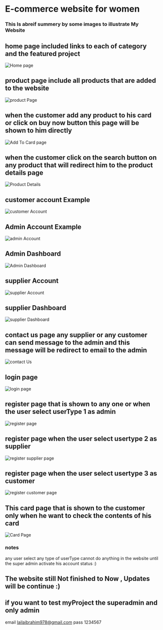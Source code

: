 # E-commerce website for women
### This Is abreif summery by some images to illustrate My Website 

## home page included links to each of category and the featured project 
![Home page](https://github.com/laila910/E-WomonStore/blob/master/img/home.png?row=true)
## product page include all products that are added to the website
![product Page](https://github.com/laila910/E-WomonStore/blob/master/img/products.png?row=true)
## when the customer add any product to his card or click on buy now button this page will be shown to him directly
![Add To Card page](https://github.com/laila910/E-WomonStore/blob/master/img/addtocard.png?row=true)
## when the customer click on the search button on any product that will redirect him to the product details page
![Product Details](https://github.com/laila910/E-WomonStore/blob/master/img/productdetails.png?row=true)
## customer account Example
![customer Account](https://github.com/laila910/E-WomonStore/blob/master/img/customeraccount.png?row=true)
## Admin Account Example
![admin Account](https://github.com/laila910/E-WomonStore/blob/master/img/adminaccount.png?row=true)
## Admin Dashboard
![Admin Dashboard](https://github.com/laila910/E-WomonStore/blob/master/img/admindashboard.png?row=true)
## supplier Account
![supplier Account](https://github.com/laila910/E-WomonStore/blob/master/img/supplieraccount.png?row=true)
## supplier Dashboard
![supplier Dashboard](https://github.com/laila910/E-WomonStore/blob/master/img/supplierDashboard.png?row=true)
## contact us page any supplier or any customer can send message to the admin and this message will be redirect to email to the admin
![contact Us](https://github.com/laila910/E-WomonStore/blob/master/img/contactuspage.png?row=true)
## login page
![login page](https://github.com/laila910/E-WomonStore/blob/master/img/loginpage.png?row=true)
## register page that is shown to any one or when the user select userType 1 as admin
![register page](https://github.com/laila910/E-WomonStore/blob/master/img/registerpage.png?row=true)
## register page when the user select usertype 2 as supplier
![register supplier page](https://github.com/laila910/E-WomonStore/blob/master/img/registerpageforsupplier.png?row=true)
## register page when the user select usertype 3 as customer 
![register customer page](https://github.com/laila910/E-WomonStore/blob/master/img/registerpageforcustomer.png?row=true)
## This card page that is shown to the customer only when he want to check the contents of his card
![Card Page](https://github.com/laila910/E-WomonStore/blob/master/img/cardpage.png?row=true)
### notes
any user select any type of userType cannot do anything in the website until the super admin activate his account status :)

## The website still Not finished to Now , Updates will be continue :)
## if you want to test myProject the superadmin and only admin
email  lailaibrahim978@gmail.com
pass   1234567
